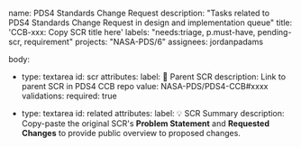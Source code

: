 name: PDS4 Standards Change Request
description: "Tasks related to PDS4 Standards Change Request in design and implementation queue"
title: 'CCB-xxx: Copy SCR title here'
labels: "needs:triage, p.must-have, pending-scr, requirement"
projects: "NASA-PDS/6"
assignees: jordanpadams

body:
  - type: textarea
    id: scr
    attributes:
      label: 🦄 Parent SCR
      description: Link to parent SCR in PDS4 CCB repo
      value: NASA-PDS/PDS4-CCB#xxxx
    validations:
      required: true

  - type: textarea
    id: related
    attributes:
      label: 💡 SCR Summary
      description: Copy-paste the original SCR's **Problem Statement** and **Requested Changes** to provide public overview to proposed changes.
